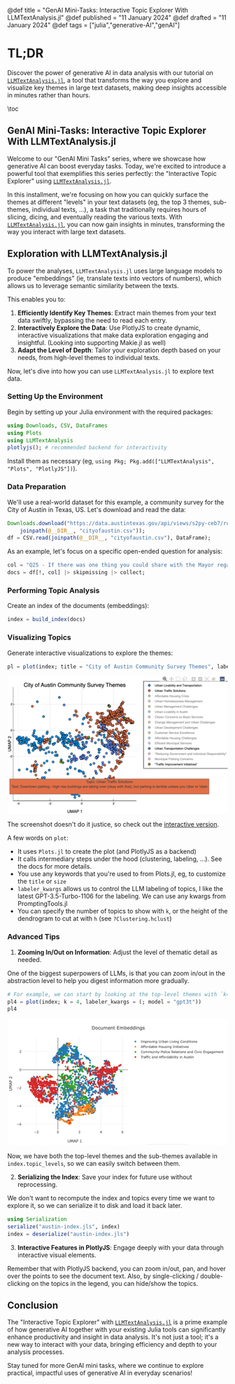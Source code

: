 @def title = "GenAI Mini-Tasks: Interactive Topic Explorer With LLMTextAnalysis.jl"
@def published = "11 January 2024"
@def drafted = "11 January 2024"
@def tags = ["julia","generative-AI","genAI"]

# TL;DR
Discover the power of generative AI in data analysis with our tutorial on [`LLMTextAnalysis.jl`](https://github.com/svilupp/LLMTextAnalysis.jl), a tool that transforms the way you explore and visualize key themes in large text datasets, making deep insights accessible in minutes rather than hours.

\toc 

## GenAI Mini-Tasks: Interactive Topic Explorer With LLMTextAnalysis.jl

Welcome to our "GenAI Mini Tasks" series, where we showcase how generative AI can boost everyday tasks. Today, we're excited to introduce a powerful tool that exemplifies this series perfectly: the "Interactive Topic Explorer" using [`LLMTextAnalysis.jl`](https://github.com/svilupp/LLMTextAnalysis.jl).

In this installment, we're focusing on how you can quickly surface the themes at different "levels" in your text datasets (eg, the top 3 themes, sub-themes, individual texts, ...), a task that traditionally requires hours of slicing, dicing, and eventually reading the various texts. With [`LLMTextAnalysis.jl`](https://github.com/svilupp/LLMTextAnalysis.jl), you can now gain insights in minutes, transforming the way you interact with large text datasets.

## Exploration with LLMTextAnalysis.jl

To power the analyses, `LLMTextAnalysis.jl` uses large language models to produce "embeddings" (ie, translate texts into vectors of numbers), which allows us to leverage semantic similarity between the texts. 
 
This enables you to:

1. **Efficiently Identify Key Themes**: Extract main themes from your text data swiftly, bypassing the need to read each entry.
2. **Interactively Explore the Data**: Use PlotlyJS to create dynamic, interactive visualizations that make data exploration engaging and insightful. (Looking into supporting Makie.jl as well)
3. **Adapt the Level of Depth**: Tailor your exploration depth based on your needs, from high-level themes to individual texts.

Now, let's dive into how you can use `LLMTextAnalysis.jl` to explore text data.

### Setting Up the Environment

Begin by setting up your Julia environment with the required packages:

```julia
using Downloads, CSV, DataFrames
using Plots
using LLMTextAnalysis
plotlyjs(); # recommended backend for interactivity
```

Install them as necessary (eg, `using Pkg; Pkg.add(["LLMTextAnalysis", "Plots", "PlotlyJS"])`).

### Data Preparation

We'll use a real-world dataset for this example, a community survey for the City of Austin in Texas, US. 
Let's download and read the data:

```julia
Downloads.download("https://data.austintexas.gov/api/views/s2py-ceb7/rows.csv?accessType=DOWNLOAD",
    joinpath(@__DIR__, "cityofaustin.csv"));
df = CSV.read(joinpath(@__DIR__, "cityofaustin.csv"), DataFrame);
```

As an example, let's focus on a specific open-ended question for analysis:

```julia
col = "Q25 - If there was one thing you could share with the Mayor regarding the City of Austin (any comment, suggestion, etc.), what would it be?"
docs = df[!, col] |> skipmissing |> collect;
```

### Performing Topic Analysis

Create an index of the documents (embeddings):

```julia
index = build_index(docs)
```

### Visualizing Topics

Generate interactive visualizations to explore the themes:

```julia
pl = plot(index; title = "City of Austin Community Survey Themes", labeler_kwargs = (; model = "gpt3t",))
```

![City of Austin Community Survey Themes](/assets/genai_mini_tasks_interactive_topic_explorer/austin_scatter.png)

The screenshot doesn't do it justice, so check out the [interactive version](https://svilupp.github.io/LLMTextAnalysis.jl/dev/examples/1_topics_in_city_of_austin_community_survey).

A few words on `plot`:

- It uses `Plots.jl` to create the plot (and PlotlyJS as a backend)
- It calls intermediary steps under the hood (clustering, labeling, ...). See the docs for more details.
- You use any keywords that you're used to from Plots.jl, eg, to customize the `title` or `size`
- `labeler_kwargs` allows us to control the LLM labeling of topics, I like the latest GPT-3.5-Turbo-1106 for the labeling. We can use any kwargs from PromptingTools.jl
- You can specify the number of topics to show with `k`, or the height of the dendrogram to cut at with `h` (see `?Clustering.hclust`)

### Advanced Tips

1. **Zooming In/Out on Information**: Adjust the level of thematic detail as needed.

One of the biggest superpowers of LLMs, is that you can zoom in/out in the abstraction level to help you digest information more gradually.

```julia
# For example, we can start by looking at the top-level themes with `k=4`:
pl4 = plot(index; k = 4, labeler_kwargs = (; model = "gpt3t"))
pl4
```

![City of Austin Community Survey Themes](/assets/genai_mini_tasks_interactive_topic_explorer/austin_scatter_k4.png)

Now, we have both the top-level themes and the sub-themes available in `index.topic_levels`, so we can easily switch between them.

2. **Serializing the Index**: Save your index for future use without reprocessing.

 We don't want to recompute the index and topics every time we want to explore it, so we can serialize it to disk and load it back later.
 
 ```julia
 using Serialization
 serialize("austin-index.jls", index)
 index = deserialize("austin-index.jls")
 ```

3. **Interactive Features in PlotlyJS**: Engage deeply with your data through interactive visual elements.

Remember that with PlotlyJS backend, you can zoom in/out, pan, and hover over the points to see the document text.
Also, by single-clicking / double-clicking on the topics in the legend, you can hide/show the topics.

## Conclusion

The "Interactive Topic Explorer" with [`LLMTextAnalysis.jl`](https://github.com/svilupp/LLMTextAnalysis.jl) is a prime example of how generative AI together with your existing Julia tools can significantly enhance productivity and insight in data analysis. It's not just a tool; it's a new way to interact with your data, bringing efficiency and depth to your analysis processes.

Stay tuned for more GenAI mini tasks, where we continue to explore practical, impactful uses of generative AI in everyday scenarios!